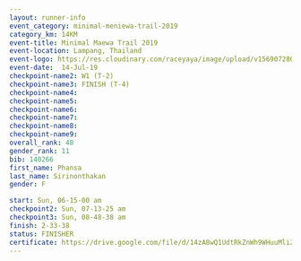```yaml
---
layout: runner-info 
event_category: minimal-meniewa-trail-2019 
category_km: 14KM 
event-title: Minimal Maewa Trail 2019 
event-location: Lampang, Thailand 
event-logo: https://res.cloudinary.com/raceyaya/image/upload/v1569072805/logo/minimal-trail_ktnvsp.jpg 
event-date:  14-Jul-19 
checkpoint-name2: W1 (T-2) 
checkpoint-name3: FINISH (T-4) 
checkpoint-name4: 
checkpoint-name5: 
checkpoint-name6: 
checkpoint-name7: 
checkpoint-name8: 
checkpoint-name9: 
overall_rank: 48
gender_rank: 11
bib: 140266
first_name: Phansa
last_name: Sirinonthakan
gender: F

start: Sun, 06-15-00 am
checkpoint2: Sun, 07-13-25 am
checkpoint3: Sun, 08-48-38 am
finish: 2-33-38
status: FINISHER
certificate: https://drive.google.com/file/d/14zA8wQ1UdtRkZnWh9WHuuMli2npt2thX/view?usp=sharing
---
```

